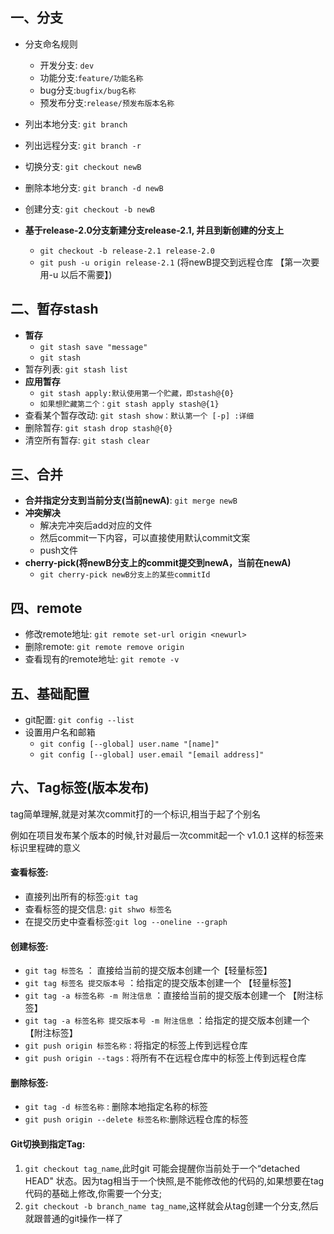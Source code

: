 ## 一、分支

- 分支命名规则
  - 开发分支: `dev`
  - 功能分支:`feature/功能名称`
  - bug分支:`bugfix/bug名称`
  - 预发布分支:`release/预发布版本名称`

- 列出本地分支:  `git branch`
- 列出远程分支:  `git branch -r `
- 切换分支: `git checkout newB`
- 删除本地分支: `git branch -d newB`
- 创建分支: `git checkout -b newB`
- **基于release-2.0分支新建分支release-2.1, 并且到新创建的分支上**
  - `git checkout -b release-2.1 release-2.0`
  - `git push -u origin release-2.1`  (将newB提交到远程仓库  【第一次要用-u 以后不需要】)

## 二、暂存stash

- **暂存**
  - `git stash save "message"`
  - `git stash`
- 暂存列表: `git stash list`
- **应用暂存**
  - `git stash apply:默认使用第一个贮藏，即stash@{0}` 
  - `如果想贮藏第二个：git stash apply stash@{1}`
- 查看某个暂存改动: `git stash show：默认第一个 [-p] :详细`
- 删除暂存: `git stash drop stash@{0}`
- 清空所有暂存: `git stash clear`

## 三、合并

- **合并指定分支到当前分支(当前newA)**: `git merge newB`
- **冲突解决**
  - 解决完冲突后add对应的文件
  - 然后commit一下内容，可以直接使用默认commit文案
  - push文件
- **cherry-pick(将newB分支上的commit提交到newA，当前在newA)**
  - `git cherry-pick newB分支上的某些commitId`

## 四、remote

- 修改remote地址: `git remote set-url origin <newurl>`
- 删除remote: `git remote remove origin`
- 查看现有的remote地址: `git remote -v`

## 五、基础配置

- git配置: `git config --list`
- 设置用户名和邮箱
  - `git config [--global] user.name "[name]"`
  - `git config [--global] user.email "[email address]"`

## 六、Tag标签(版本发布)

tag简单理解,就是对某次commit打的一个标识,相当于起了个别名

例如在项目发布某个版本的时候,针对最后一次commit起一个 v1.0.1 这样的标签来标识里程碑的意义

#### 查看标签:

- 直接列出所有的标签:`git tag` 
- 查看标签的提交信息: `git shwo 标签名`
- 在提交历史中查看标签:`git log --oneline --graph`

#### 创建标签:

- `git tag 标签名` ： 直接给当前的提交版本创建一个【轻量标签】
- `git tag 标签名 提交版本号` ：给指定的提交版本创建一个 【轻量标签】
- `git tag -a 标签名称 -m 附注信息` ：直接给当前的提交版本创建一个 【附注标签】
-  `git tag -a 标签名称 提交版本号 -m 附注信息` ：给指定的提交版本创建一个【附注标签】
- `git push origin 标签名称` : 将指定的标签上传到远程仓库
- `git push origin --tags` : 将所有不在远程仓库中的标签上传到远程仓库

#### 删除标签:

- `git tag -d 标签名称` : 删除本地指定名称的标签
- `git push origin --delete 标签名称`:删除远程仓库的标签

#### Git切换到指定Tag:

1. `git checkout tag_name`,此时git 可能会提醒你当前处于一个“detached HEAD" 状态。因为tag相当于一个快照,是不能修改他的代码的,如果想要在tag代码的基础上修改,你需要一个分支;
2. `git checkout -b branch_name tag_name`,这样就会从tag创建一个分支,然后就跟普通的git操作一样了